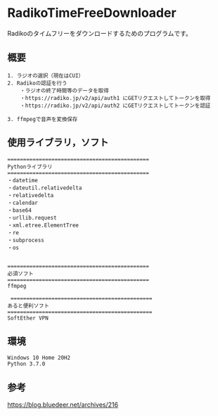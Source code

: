 # RadikoTimeFreeDownloader

Radikoのタイムフリーをダウンロードするためのプログラムです。

## 概要
    1. ラジオの選択（現在はCUI）
    2. Radikoの認証を行う
        ・ラジオの終了時間等のデータを取得
        ・https://radiko.jp/v2/api/auth1 にGETリクエストしてトークンを取得
        ・https://radiko.jp/v2/api/auth2 にGETリクエストしてトークンを認証

    3. ffmpegで音声を変換保存


## 使用ライブラリ，ソフト
    =============================================
    Pythonライブラリ
    =============================================
    ・datetime
    ・dateutil.relativedelta
    ・relativedelta
    ・calendar
    ・base64
    ・urllib.request
    ・xml.etree.ElementTree
    ・re
    ・subprocess
    ・os


    =============================================
    必須ソフト
    =============================================
    ffmpeg

     =============================================
    あると便利ソフト
    ==============================================
    SoftEther VPN

## 環境
    Windows 10 Home 20H2
    Python 3.7.0

## 参考
https://blog.bluedeer.net/archives/216


